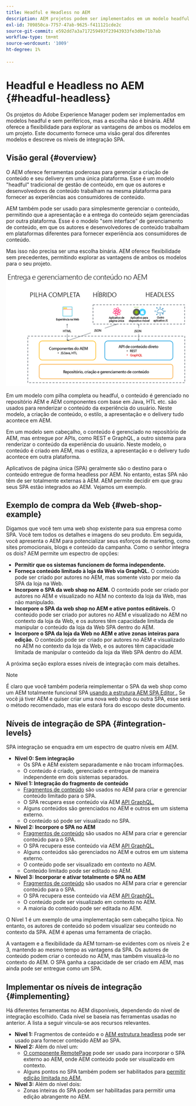 ```yaml
---
title: Headful e Headless no AEM
description: AEM projetos podem ser implementados em um modelo headful e sem interface, mas a escolha não é binária. AEM oferece a flexibilidade para explorar as vantagens de ambos os modelos em um projeto.
exl-id: 709850ca-7757-47ab-9625-f411121cde2c
source-git-commit: e592dd7a3a717259493f23943933fe3d0e71b7ab
workflow-type: tm+mt
source-wordcount: '1009'
ht-degree: 1%

---
```


# Headful e Headless no AEM {#headful-headless}

Os projetos do Adobe Experience Manager podem ser implementados em modelos headful e sem periféricos, mas a escolha não é binária. AEM oferece a flexibilidade para explorar as vantagens de ambos os modelos em um projeto. Este documento fornece uma visão geral dos diferentes modelos e descreve os níveis de integração SPA.

## Visão geral {#overview}

O AEM oferece ferramentas poderosas para gerenciar a criação de conteúdo e seu delivery em uma única plataforma. Esse é um modelo &quot;headful&quot; tradicional de gestão de conteúdo, em que os autores e desenvolvedores de conteúdo trabalham na mesma plataforma para fornecer as experiências aos consumidores de conteúdo.

AEM também pode ser usado para simplesmente gerenciar o conteúdo, permitindo que a apresentação e a entrega do conteúdo sejam gerenciadas por outra plataforma. Esse é o modelo &quot;sem interface&quot; de gerenciamento de conteúdo, em que os autores e desenvolvedores de conteúdo trabalham em plataformas diferentes para fornecer experiência aos consumidores de conteúdo.

Mas isso não precisa ser uma escolha binária. AEM oferece flexibilidade sem precedentes, permitindo explorar as vantagens de ambos os modelos para o seu projeto.

![Modelos de implementação do AEM](/help/headless/assets/aem-implementation-models.png)

Em um modelo com pilha completa ou headful, o conteúdo é gerenciado no repositório AEM e AEM componentes com base em Java, HTL etc. são usados para renderizar o conteúdo da experiência do usuário. Neste modelo, a criação de conteúdo, o estilo, a apresentação e o delivery tudo acontece em AEM.

Em um modelo sem cabeçalho, o conteúdo é gerenciado no repositório de AEM, mas entregue por APIs, como REST e GraphQL, a outro sistema para renderizar o conteúdo da experiência do usuário. Neste modelo, o conteúdo é criado em AEM, mas o estiliza, a apresentação e o delivery tudo acontece em outra plataforma.

Aplicativos de página única (SPA) geralmente são o destino para o conteúdo entregue de forma headless por AEM. No entanto, estas SPA não têm de ser totalmente externas à AEM. AEM permite decidir em que grau seus SPA estão integrados ao AEM. Vejamos um exemplo.

## Exemplo de compra da Web {#web-shop-example}

Digamos que você tem uma web shop existente para sua empresa como SPA. Você tem todos os detalhes e imagens do seu produto. Em seguida, você apresenta o AEM para potencializar seus esforços de marketing, como sites promocionais, blogs e conteúdo da campanha. Como o senhor integra os dois? AEM permite um espectro de opções:

* **Permitir que os sistemas funcionem de forma independente.**
* **Forneça conteúdo limitado à loja da Web via GraphQL.** O conteúdo pode ser criado por autores no AEM, mas somente visto por meio da SPA da loja na Web.
* **Incorpore o SPA da web shop no AEM.** O conteúdo pode ser criado por autores no AEM e visualizado no AEM no contexto da loja da Web, mas não manipulado.
* **Incorpore o SPA da web shop no AEM e ative pontos editáveis.** O conteúdo pode ser criado por autores no AEM e visualizado no AEM no contexto da loja da Web, e os autores têm capacidade limitada de manipular o conteúdo da loja da Web SPA dentro do AEM.
* **Incorpore o SPA da loja da Web no AEM e ative zonas inteiras para edição.** O conteúdo pode ser criado por autores no AEM e visualizado no AEM no contexto da loja da Web, e os autores têm capacidade limitada de manipular o conteúdo da loja da Web SPA dentro do AEM.

A próxima seção explora esses níveis de integração com mais detalhes.

>[!NOTE]
>
>É claro que você também poderia reimplementar o SPA da web shop como um AEM totalmente funcional SPA [usando a estrutura AEM SPA Editor .](/help/implementing/developing/hybrid/introduction.md) Se você já tiver AEM e quiser criar uma nova web shop ou outra SPA, esse será o método recomendado, mas ele estará fora do escopo deste documento.

## Níveis de integração de SPA {#integration-levels}

SPA integração se enquadra em um espectro de quatro níveis em AEM.

* **Nível 0: Sem integração**
   * Os SPA e AEM existem separadamente e não trocam informações.
   * O conteúdo é criado, gerenciado e entregue de maneira independente em dois sistemas separados.
* **Nível 1: Integração do fragmento de conteúdo**
   * [Fragmentos de conteúdo](/help/assets/content-fragments/content-fragments.md) são usados no AEM para criar e gerenciar conteúdo limitado para o SPA.
   * O SPA recupera esse conteúdo via AEM [API GraphQL.](/help/headless/graphql-api/content-fragments.md)
   * Alguns conteúdos são gerenciados no AEM e outros em um sistema externo.
   * O conteúdo só pode ser visualizado no SPA.
* **Nível 2: Incorpore o SPA no AEM**
   * [Fragmentos de conteúdo](/help/assets/content-fragments/content-fragments.md) são usados no AEM para criar e gerenciar conteúdo para o SPA.
   * O SPA recupera esse conteúdo via AEM [API GraphQL.](/help/headless/graphql-api/content-fragments.md)
   * Alguns conteúdos são gerenciados no AEM e outros em um sistema externo.
   * O conteúdo pode ser visualizado em contexto no AEM.
   * Conteúdo limitado pode ser editado no AEM.
* **Nível 3: Incorporar e ativar totalmente o SPA no AEM**
   * [Fragmentos de conteúdo](/help/assets/content-fragments/content-fragments.md) são usados no AEM para criar e gerenciar conteúdo para o SPA.
   * O SPA recupera esse conteúdo via AEM [API GraphQL.](/help/headless/graphql-api/content-fragments.md)
   * O conteúdo pode ser visualizado em contexto no AEM.
   * A maioria do conteúdo pode ser editada no AEM.

O Nível 1 é um exemplo de uma implementação sem cabeçalho típica. No entanto, os autores de conteúdo só podem visualizar seu conteúdo no contexto da SPA. AEM é apenas uma ferramenta de criação.

A vantagem e a flexibilidade da AEM tornam-se evidentes com os níveis 2 e 3, mantendo ao mesmo tempo as vantagens da SPA. Os autores de conteúdo podem criar o conteúdo no AEM, mas também visualizá-lo no contexto do AEM. O SPA ganha a capacidade de ser criado em AEM, mas ainda pode ser entregue como um SPA.

## Implementar os níveis de integração {#implementing}

Há diferentes ferramentas no AEM disponíveis, dependendo do nível de integração escolhido. Cada nível se baseia nas ferramentas usadas no anterior. A lista a seguir vincula-se aos recursos relevantes.

* **Nível 1:** Fragmentos de conteúdo e o [AEM estrutura headless](/help/headless/introduction.md) pode ser usado para fornecer conteúdo AEM ao SPA.
* **Nível 2:** Além do nível um:
   * [O componente RemotePage](/help/implementing/developing/hybrid/remote-page.md) pode ser usado para incorporar o SPA externo ao AEM, onde AEM conteúdo pode ser visualizado em contexto.
   * Alguns pontos no SPA também podem ser habilitados para [permitir edição limitada no AEM.](/help/implementing/developing/hybrid/editing-external-spa.md)
* **Nível 3:** Além do nível dois:
   * Zonas inteiras do SPA podem ser habilitadas para permitir uma edição abrangente no AEM.
